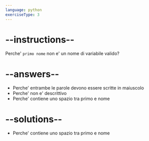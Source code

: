 ```yaml
---
language: python
exerciseType: 3
---
```


# --instructions--

Perche' `primo nome` non e' un nome di variabile valido?

# --answers--

- Perche' entrambe le parole devono essere scritte in maiuscolo
- Perche' non e' descrittivo
- Perche' contiene uno spazio tra primo e nome

# --solutions--

- Perche' contiene uno spazio tra primo e nome
